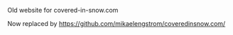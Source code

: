 Old website for covered-in-snow.com

Now replaced by https://github.com/mikaelengstrom/coveredinsnow.com/

